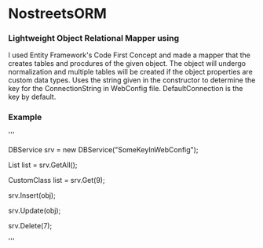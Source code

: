 # NostreetsORM
###  Lightweight Object Relational Mapper using
I used Entity Framework's Code First Concept and made a mapper that the creates tables and procdures of the given object. The object 
will undergo normalization and multiple tables will be created if the object properties are custom data types. Uses the string given in
the constructor to determine the key for the ConnectionString in WebConfig file. DefaultConnection is the key by default.

### Example
'''

DBService<CustomClass> srv = new DBService<CustomClass>("SomeKeyInWebConfig");

List<CustomClass> list = srv.GetAll();

CustomClass list = srv.Get(9);

srv.Insert(obj);

srv.Update(obj);

srv.Delete(7);

'''
